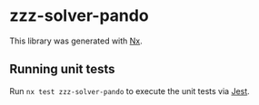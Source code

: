 # zzz-solver-pando

This library was generated with [Nx](https://nx.dev).

## Running unit tests

Run `nx test zzz-solver-pando` to execute the unit tests via [Jest](https://jestjs.io).
